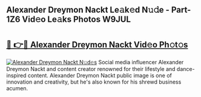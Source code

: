 ## Alexander Dreymon Nackt Le𝚊k𝚎d N𝚞𝚍e - Part-1Z6 Vid𝚎o Le𝚊ks Photos W9JUL

# <h2><a href="http://fb382y4.evod.top/?m=Alexander+Dreymon+Nackt">🔗 👉🔴 Alexander Dreymon Nackt Vid𝚎o Ph𝚘t𝚘s</a></h2>

[![Alexander Dreymon Nackt N𝚞d𝚎s](https://i.imgur.com/8V9OHl7.gif)](http://fb382y4.evod.top/?m=Alexander+Dreymon+Nackt)
Social media influencer Alexander Dreymon Nackt and content creator renowned for their lifestyle and dance-inspired content. Alexander Dreymon Nackt public image is one of innovation and creativity, but he's also known for his shrewd business acumen. 
